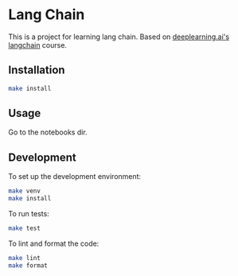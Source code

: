 # Lang Chain

This is a project for learning lang chain.
Based on [deeplearning.ai's langchain](https://learn.deeplearning.ai/courses/langchain) course.

## Installation

```bash
make install
```

## Usage

Go to the notebooks dir.

## Development

To set up the development environment:

```bash
make venv
make install
```

To run tests:

```bash
make test
```

To lint and format the code:

```bash
make lint
make format
```

